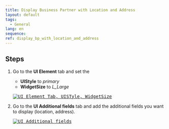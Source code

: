 ```yaml
---
title: Display Business Partner with Location and Address
layout: default
tags:  
  - General
lang: en
sequence:
ref: display_bp_with_location_and_address
---
```


<!--
See original issue comment: https://github.com/metasfresh/me03/issues/6915#issuecomment-778023642
-->

## Steps
1. Go to the **UI Element** tab and set the
    - **UIStyle** to *primary*
    - **WidgetSize** to *L_Large*

    <kbd><a href="https://user-images.githubusercontent.com/73820536/107739672-15f2ba80-6d12-11eb-9e81-11e5babc4811.png" title="Click to enlarge" target="\_blank"><img src="https://user-images.githubusercontent.com/73820536/107739672-15f2ba80-6d12-11eb-9e81-11e5babc4811.png" alt="UI Element Tab, UISTyle, WidgetSize"></a></kbd>

1. Go to the **UI Additional fields** tab and add the additional fields you want to display (location, address).

    <kbd><a href="https://user-images.githubusercontent.com/73820536/107740039-d8426180-6d12-11eb-9427-4d94cf7f5b4a.png" title="Click to enlarge" target="\_blank"><img src="https://user-images.githubusercontent.com/73820536/107740039-d8426180-6d12-11eb-9427-4d94cf7f5b4a.png" alt="UI Additional fields"></a></kbd>
